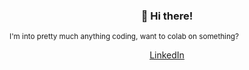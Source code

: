 
<h3 align="center">👋 Hi there!</h3>
<small>I'm into pretty much anything coding, want to colab on something?</small>
<p align="center">
  <a href="https://www.linkedin.com/in/james-hinton-54bb87197/">LinkedIn</a>
</p>
